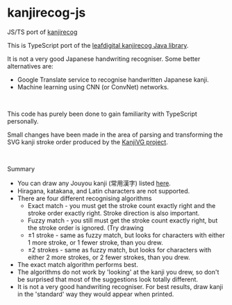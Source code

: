 # kanjirecog-js
JS/TS  port of [kanjirecog](http://live.leafdigital.com/kanji/)

This is TypeScript port of the [leafdigital kanjirecog Java library](https://github.com/quen/kanjirecog). 



It is not a very good Japanese handwriting recogniser. Some better alternatives are:
* Google Translate service to recognise handwritten Japanese kanji.
* Machine learning using CNN (or ConvNet) networks.

<br/>

This code has purely been done to gain familiarity with TypeScript personally.

Small changes have been made in the area of parsing and transforming the SVG kanji stroke order produced by the [KanjiVG project](http://kanjivg.tagaini.net/).

<br/>

Summary
* You can draw any Jouyou kanji (常用漢字) listed [here](http://nihongo.monash.edu/jouyoukanji.html).
* Hiragana, katakana, and Latin characters are not supported.
* There are four different recognising algorithms
  * Exact match - you must get the stroke count exactly right and the stroke order exactly right. Stroke direction is also important.
  * Fuzzy match - you still must get the stroke count exactly right, but the stroke order is ignored. (Try drawing
  * ±1 stroke - same as fuzzy match, but looks for characters with either 1 more stroke, or 1 fewer stroke, than you drew.
  * ±2 strokes - same as fuzzy match, but looks for characters with either 2 more strokes, or 2 fewer strokes, than you drew.
* The exact match algorithm performs best.
* The algorithms do not work by 'looking' at the kanji you drew, so don't be surprised that most of the suggestions look totally different.
* It is not a very good handwriting recogniser. For best results, draw kanji in the 'standard' way they would appear when printed.